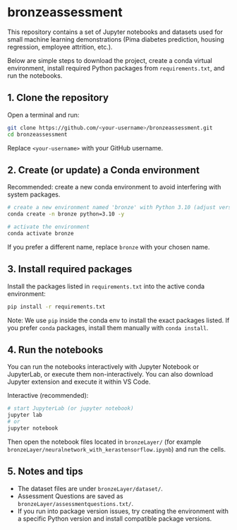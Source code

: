# bronzeassessment

This repository contains a set of Jupyter notebooks and datasets used for small machine learning demonstrations (Pima diabetes prediction, housing regression, employee attrition, etc.).

Below are simple steps to download the project, create a conda virtual environment, install required Python packages from `requirements.txt`, and run the notebooks.

## 1. Clone the repository

Open a terminal and run:

```bash
git clone https://github.com/<your-username>/bronzeassessment.git
cd bronzeassessment
```

Replace `<your-username>` with your GitHub username.

## 2. Create (or update) a Conda environment

Recommended: create a new conda environment to avoid interfering with system packages.

```bash
# create a new environment named 'bronze' with Python 3.10 (adjust version if needed)
conda create -n bronze python=3.10 -y

# activate the environment
conda activate bronze
```

If you prefer a different name, replace `bronze` with your chosen name.

## 3. Install required packages

Install the packages listed in `requirements.txt` into the active conda environment:

```bash
pip install -r requirements.txt
```

Note: We use `pip` inside the conda env to install the exact packages listed. If you prefer `conda` packages, install them manually with `conda install`.

## 4. Run the notebooks

You can run the notebooks interactively with Jupyter Notebook or JupyterLab, or execute them non-interactively. You can also download Jupyter extension and execute it within VS Code.

Interactive (recommended):

```bash
# start JupyterLab (or jupyter notebook)
jupyter lab
# or
jupyter notebook
```

Then open the notebook files located in `bronzeLayer/` (for example `bronzeLayer/neuralnetwork_with_kerastensorflow.ipynb`) and run the cells.


## 5. Notes and tips
- The dataset files are under `bronzeLayer/dataset/`.
- Assessment Questions are saved as `bronzeLayer/assessmentquestions.txt/`.
- If you run into package version issues, try creating the environment with a specific Python version and install compatible package versions.
